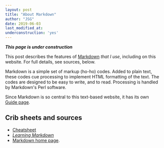 ```yaml
---
layout: post
title: "About Markdown"
author: "JSG"
date: 2019-06-03
last_modified_at:
underconstruction: 'yes'
---
```

***This page is under construction***

This post describes the features of [Markdown](https://daringfireball.net/projects/markdown/) *that I use*, including on this website. For full details, see sources, below.

Markdown is a simple set of markup (ho-ho) codes. Added to plain text, these codes cue processing to implement HTML formatting of the text. The codes are designed to be easy to write, and to read. Processing is handled by Markdown's Perl software.

Since Markdown is so central to this text-based website, it has its own [Guide page](/guide).

## Crib sheets and sources

* [Cheatsheet](https://github.com/adam-p/markdown-here/wiki/Markdown-Cheatsheet)
* [*Learning Markdown*](https://www.markdownguide.org/)
* [Markdown home page](https://daringfireball.net/projects/markdown/).
